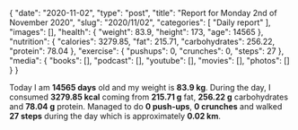 {
    "date": "2020-11-02",
    "type": "post",
    "title": "Report for Monday 2nd of November 2020",
    "slug": "2020\/11\/02",
    "categories": [
        "Daily report"
    ],
    "images": [],
    "health": {
        "weight": 83.9,
        "height": 173,
        "age": 14565
    },
    "nutrition": {
        "calories": 3279.85,
        "fat": 215.71,
        "carbohydrates": 256.22,
        "protein": 78.04
    },
    "exercise": {
        "pushups": 0,
        "crunches": 0,
        "steps": 27
    },
    "media": {
        "books": [],
        "podcast": [],
        "youtube": [],
        "movies": [],
        "photos": []
    }
}

Today I am <strong>14565 days</strong> old and my weight is <strong>83.9 kg</strong>. During the day, I consumed <strong>3279.85 kcal</strong> coming from <strong>215.71 g</strong> fat, <strong>256.22 g</strong> carbohydrates and <strong>78.04 g</strong> protein. Managed to do <strong>0 push-ups</strong>, <strong>0 crunches</strong> and walked <strong>27 steps</strong> during the day which is approximately <strong>0.02 km</strong>.